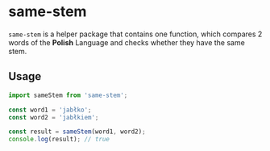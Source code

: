 # same-stem

`same-stem` is a helper package that contains one function, which compares 2 words of the **Polish** Language and checks whether they have the same stem.

## Usage

```js
import sameStem from 'same-stem';

const word1 = 'jabłko';
const word2 = 'jabłkiem';

const result = sameStem(word1, word2);
console.log(result); // true
```